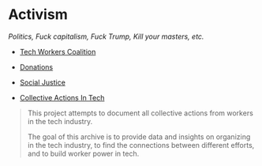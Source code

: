# Activism

*Politics, Fuck capitalism, Fuck Trump, Kill your masters, etc.*

- [Tech Workers Coalition](https://www.techworkerscoalition.org)

- [Donations](./donations.md)

- [Social Justice](./social_justice.md)

- [Collective Actions In Tech](https://collectiveactions.tech)
> This project attempts to document all collective actions from workers in the tech industry.
>
> The goal of this archive is to provide data and insights on organizing in the tech industry, to find the connections between different efforts, and to build worker power in tech.
